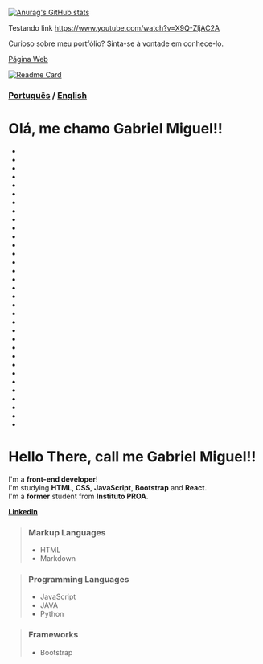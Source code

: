 [![Anurag's GitHub stats](https://github-readme-stats.vercel.app/api?username=gabrielnmiguel&hide=issues)](https://github.com/anuraghazra/github-readme-stats)

Testando link
https://www.youtube.com/watch?v=X9Q-ZljAC2A

Curioso sobre meu portfólio? Sinta-se à vontade em conhece-lo.

[Página Web](https://gabrielnmiguel.github.io/portfolio/ "Clique aqui")

[![Readme Card](https://github-readme-stats.vercel.app/api/pin/?username=gabrielnmiguel&repo=portfolio)](https://github.com/gabrielnmiguel/portfolio)



### [Português](https://github.com/gabrielnmiguel#olá-me-chamo-gabriel-miguel) / [English](https://github.com/gabrielnmiguel#hello-there-call-me-gabriel-miguel)

# Olá, me chamo Gabriel Miguel!!
-
-











-
-
-
-
-
-
 -
 -
 -
 -
 -
 -
 -
 -
 -
 -
 -
 -
 -
 -
 -
 -
 -
 -
 -
 -
 -
 -
 -
 -
 -









# Hello There, call me Gabriel Miguel!!

I'm a **front-end developer**!  
I'm studying **HTML**, **CSS**, **JavaScript**, **Bootstrap** and **React**.  
I'm a **former** student from **Instituto PROA**.  
  
  
**[LinkedIn](https://www.linkedin.com/in/gabriel-miguel/ "Here you'll find everything about me!!")**  


> ### Markup Languages
>
> - HTML  
> - Markdown  


> ### Programming Languages
> 
> - JavaScript  
> - JAVA  
> - Python 

> ### Frameworks
> 
> - Bootstrap  

    


